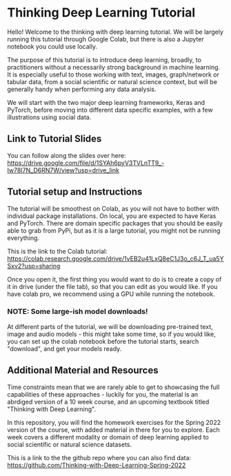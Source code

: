 # Thinking Deep Learning Tutorial

Hello! Welcome to the thinking with deep learning tutorial. We will be largely running this tutorial through Google Colab, but there is also a Jupyter notebook you could use locally.  

The purpose of this tutorial is to introduce deep learning, broadly, to practitioners without a necessarily strong background in machine learning. It is especially useful to those working with text, images, graph/network or tabular data, from a social scientific or natural science context, but will be generally handy when performing any data analysis. 

We will start with the two major deep learning frameworks, Keras and PyTorch, before moving into different data specific examples, with a few illustrations using social data. 

## Link to Tutorial Slides

You can follow along the slides over here: https://drive.google.com/file/d/1SYAh6pyV3TVLnTT9_-Iw78I7N_D6RN7W/view?usp=drive_link


## Tutorial setup and Instructions

The tutorial will be smoothest on Colab, as you will not have to bother with individual package installations. On local, you are expected to have Keras and PyTorch. There are domain specific packages that you should be easily able to grab from PyPi, but as it is a large tutorial, you might not be running everything. 

This is the link to the Colab tutorial: https://colab.research.google.com/drive/1vEB2u41LxQ8eC1J3o_c6J_T_ua5YSxv2?usp=sharing

Once you open it, the first thing you would want to do is to create a copy of it in drive (under the file tab), so that you can edit as you would like. If you have colab pro, we recommend using a GPU while running the notebook.

### NOTE: Some large-ish model downloads!

At different parts of the tutorial, we will be downloading pre-trained text, image and audio models - this might take some time, so if you would like, you can set up the colab notebook before the tutorial starts, search "download", and get your models ready. 

## Additional Material and Resources

Time constraints mean that we are rarely able to get to showcasing the full capabilities of these approaches - luckily for you, the material is an abrdiged version of a 10 week course, and an upcoming textbook titled "Thinking with Deep Learning". 

In this repository, you will find the homework exercises for the Spring 2022 version of the course, with added material in there for you to explore. Each week covers a different modality or domain of deep learning applied to social scientific or natural science datasets.

This is a link to the the github repo where you can also find data: https://github.com/Thinking-with-Deep-Learning-Spring-2022
